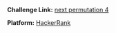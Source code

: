 **Challenge Link:** [next permutation 4
](https://www.hackerrank.com/contests/90-days-of-coding/challenges/next-permutation-4)

**Platform:** [HackerRank](https://hackerrank.com/)
